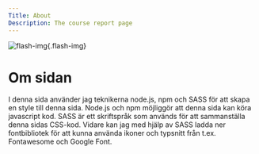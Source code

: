 ```yaml
---
Title: About
Description: The course report page
---
```


![flash-img](%assets_url%/img/skyimg.jpg){.flash-img}

Om sidan
==================

I denna sida använder jag teknikerna node.js, npm och SASS för att skapa en style till denna sida. Node.js och npm möjliggör att denna sida kan köra javascript kod.  SASS är ett skriftspråk som används för att sammanställa denna sidas CSS-kod. Vidare kan jag med hjälp av SASS ladda ner fontbibliotek för att kunna använda ikoner och typsnitt från t.ex. Fontawesome och Google Font. 